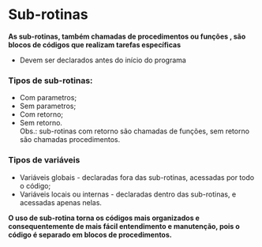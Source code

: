 # Sub-rotinas

**As sub-rotinas, também chamadas de procedimentos ou funções , são blocos de códigos que realizam tarefas específicas**

- Devem ser declarados antes do início do programa

### Tipos de sub-rotinas:
- Com parametros;  
- Sem parametros;  
- Com retorno;  
- Sem retorno.  
Obs.: sub-rotinas com retorno são chamadas de funções, sem retorno são chamadas procedimentos.  

### Tipos de variáveis
- Variáveis globais - declaradas fora das sub-rotinas, acessadas por todo o código;  
- Variáveis locais ou internas - declaradas dentro das sub-rotinas, e acessadas apenas nelas. 

**O uso de sub-rotina torna os códigos mais organizados e  consequentemente de mais fácil entendimento e manutenção, pois o código é separado em blocos de procedimentos.**